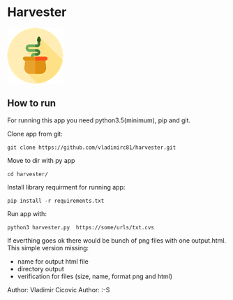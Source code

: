 # Harvester
![Harvester](https://github.com/vladimirc81/harvester/blob/master/snake.png?raw=true)

## How to run
For running this app you need python3.5(minimum), pip and git.

Clone app from git:
```
git clone https://github.com/vladimirc81/harvester.git
```
Move to dir with py app

```
cd harvester/
```
Install library requirment for running app:
```
pip install -r requirements.txt
```

Run app with:
```
python3 harvester.py  https://some/urls/txt.cvs
```

If everthing goes ok there would be bunch of png files with one output.html.
This simple version missing:
- name for output html file 
- directory output
- verification for files (size, name, format png and html)


Author: Vladimir Cicovic
Author: :-S
